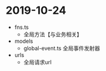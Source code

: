 # 2019-10-24
- fns.ts 
    - 全局方法【与业务相关】
- models
    - global-event.ts 全局事件发射器
- urls
    - 全局请求url
